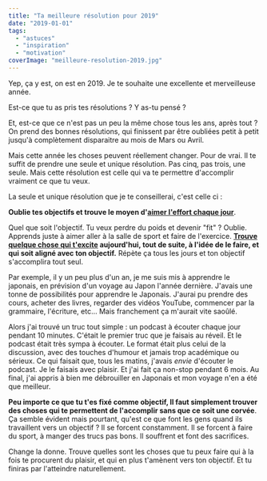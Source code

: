 ```yaml
---
title: "Ta meilleure résolution pour 2019"
date: "2019-01-01"
tags:
  - "astuces"
  - "inspiration"
  - "motivation"
coverImage: "meilleure-resolution-2019.jpg"
---
```


Yep, ça y est, on est en 2019. Je te souhaite une excellente et merveilleuse année.

Est-ce que tu as pris tes résolutions ? Y as-tu pensé ?<!--more-->

Et, est-ce que ce n'est pas un peu la même chose tous les ans, après tout ? On prend des bonnes résolutions, qui finissent par être oubliées petit à petit jusqu'à complètement disparaitre au mois de Mars ou Avril.

Mais cette année les choses peuvent réellement changer. Pour de vrai. Il te suffit de prendre une seule et unique résolution. Pas cinq, pas trois, une seule. Mais cette résolution est celle qui va te permettre d'accomplir vraiment ce que tu veux.

La seule et unique résolution que je te conseillerai, c'est celle ci :

**Oublie tes objectifs et trouve le moyen d'[aimer l'effort chaque jour](https://tobal.fr/etre-heureux-et-trouver-la-motivation-un-jeu-denfant/)**.

Quel que soit l'objectif. Tu veux perdre du poids et devenir "fit" ? Oublie. Apprends juste à aimer aller à la salle de sport et faire de l'exercice. **[Trouve quelque chose qui t'excite](https://tobal.fr/comment-trouver-sa-passion/) aujourd'hui, tout de suite, à l'idée de le faire, et qui soit aligné avec ton objectif.** Répète ça tous les jours et ton objectif s'accomplira tout seul.

Par exemple, il y un peu plus d'un an, je me suis mis à apprendre le japonais, en prévision d'un voyage au Japon l'année dernière. J'avais une tonne de possibilités pour apprendre le Japonais. J'aurai pu prendre des cours, acheter des livres, regarder des vidéos YouTube, commencer par la grammaire, l'écriture, etc... Mais franchement ça m'aurait vite saoûlé.

Alors j'ai trouvé un truc tout simple : un podcast à écouter chaque jour pendant 10 minutes. C'était le premier truc que je faisais au réveil. Et le podcast était très sympa à écouter. Le format était plus celui de la discussion, avec des touches d'humour et jamais trop académique ou sérieux. Ce qui faisait que, tous les matins, j'avais _envie_ d'écouter le podcast. Je le faisais avec plaisir. Et j'ai fait ça non-stop pendant 6 mois. Au final, j'ai appris à bien me débrouiller en Japonais et mon voyage n'en a été que meilleur.

**Peu importe ce que tu t'es fixé comme objectif, Il faut simplement trouver des choses qui te permettent de l'accomplir sans que ce soit une corvée**. Ça semble évident mais pourtant, qu'est ce que font les gens quand ils travaillent vers un objectif ? Il se forcent constamment. Il se forcent à faire du sport, à manger des trucs pas bons. Il souffrent et font des sacrifices.

Change la donne. Trouve quelles sont les choses que tu peux faire qui à la fois te procurent du plaisir, et qui en plus t'amènent vers ton objectif. Et tu finiras par l'atteindre naturellement.
